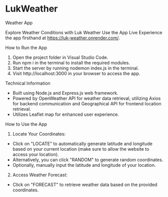 # LukWeather
Weather App

Explore Weather Conditions with Luk Weather
Use the App Live
Experience the app firsthand at https://luk-weather.onrender.com/.

How to Run the App
1. Open the project folder in Visual Studio Code.
2. Run npm i in the terminal to install the required modules.
3. Start the server by running nodemon index.js in the terminal.
4. Visit http://localhost:3000 in your browser to access the app.

Technical Information
- Built using Node.js and Express.js web framework.
- Powered by OpenWeather API for weather data retrieval, utilizing Axios for backend communication and Geographical API for frontend location retrieval.
- Utilizes Leaflet map for enhanced user experience.

How to Use the App
1. Locate Your Coordinates:
- Click on "LOCATE" to automatically generate latitude and longitude based on your current location (make sure to allow the website to access your location).
- Alternatively, you can click "RANDOM" to generate random coordinates.
- Optionally, manually input the latitude and longitude of your location.
2. Access Weather Forecast:
- Click on "FORECAST" to retrieve weather data based on the provided coordinates.

